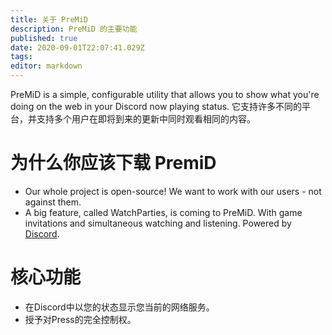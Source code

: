 ```yaml
---
title: 关于 PreMiD
description: PreMiD 的主要功能
published: true
date: 2020-09-01T22:07:41.029Z
tags:
editor: markdown
---
```


PreMiD is a simple, configurable utility that allows you to show what you're doing on the web in your Discord now playing status. 它支持许多不同的平台，并支持多个用户在即将到来的更新中同时观看相同的内容。

# 为什么你应该下载 PremiD
- Our whole project is open-source! We want to work with our users - not against them.
- A big feature, called WatchParties, is coming to PreMiD. With game invitations and simultaneous watching and listening. Powered by [Discord](https://discordapp.com/).

# 核心功能
- 在Discord中以您的状态显示您当前的网络服务。
- 授予对Press的完全控制权。